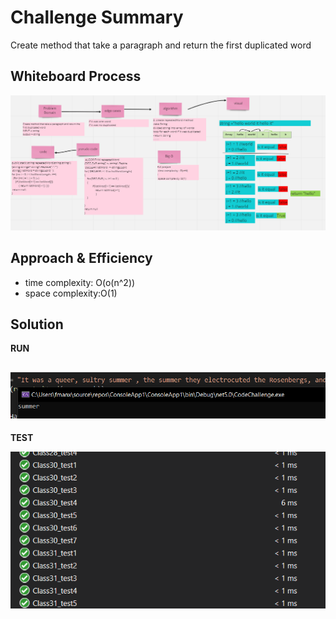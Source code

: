# Challenge Summary
Create method that take a paragraph and return the first duplicated word
## Whiteboard Process
![img](../image/class31/WB31.PNG)
## Approach & Efficiency

- time complexity: O(o(n^2)) 
- space complexity:O(1)

## Solution
**RUN**


![img](../image/class31/run31.PNG)
----
**TEST**


![img](../image/class31/test31.PNG)
